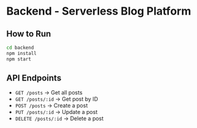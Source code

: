 # Backend - Serverless Blog Platform

## How to Run
```bash
cd backend
npm install
npm start
```

## API Endpoints
- `GET /posts` → Get all posts
- `GET /posts/:id` → Get post by ID
- `POST /posts` → Create a post
- `PUT /posts/:id` → Update a post
- `DELETE /posts/:id` → Delete a post
